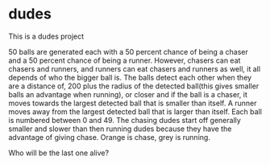 # dudes
This is a dudes project

50 balls are generated each with a 50 percent chance of being a chaser and a 50 percent chance of being a runner. However, chasers can eat chasers and runners, and runners can eat chasers and runners as well, it all depends of who the bigger ball is. The balls detect each other when they are a distance of, 200 plus the radius of the detected ball(this gives smaller balls an advantage when running), or closer and if the ball is a chaser, it moves towards the largest detected ball that is smaller than itself. A runner moves away from the largest detected ball that is larger than itself. Each ball is numbered between 0 and 49. The chasing dudes start off generally smaller and slower than then running dudes because they have the advantage of giving chase. Orange is chase, grey is running.

Who will be the last one alive?